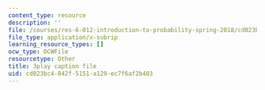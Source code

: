 ```yaml
---
content_type: resource
description: ''
file: /courses/res-6-012-introduction-to-probability-spring-2018/cd023bc4842f5151a129ec7f6af2b403_0xuRh3dz_Nc.vtt
file_type: application/x-subrip
learning_resource_types: []
ocw_type: OCWFile
resourcetype: Other
title: 3play caption file
uid: cd023bc4-842f-5151-a129-ec7f6af2b403
---
```

